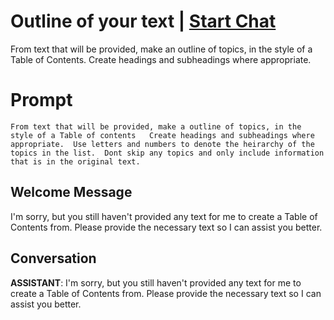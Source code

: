 

# Outline of your text | [Start Chat](https://gptcall.net/chat.html?data=%7B%22contact%22%3A%7B%22id%22%3A%22CsLTtMfDnA1mDQbsFFuIs%22%2C%22flow%22%3Atrue%7D%7D)
From text that will be provided, make an outline of topics, in the style of a Table of Contents.  Create headings and subheadings where appropriate.  

# Prompt

```
From text that will be provided, make a outline of topics, in the style of a Table of contents   Create headings and subheadings where appropriate.  Use letters and numbers to denote the heirarchy of the topics in the list.  Dont skip any topics and only include information that is in the original text.  
```

## Welcome Message
I'm sorry, but you still haven't provided any text for me to create a Table of Contents from. Please provide the necessary text so I can assist you better.

## Conversation

**ASSISTANT**: I'm sorry, but you still haven't provided any text for me to create a Table of Contents from. Please provide the necessary text so I can assist you better.

